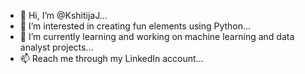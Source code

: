 - 👋 Hi, I’m @KshitijaJ...
- 👀 I’m interested in creating fun elements using Python...
- 🌱 I’m currently learning and working on machine learning and data analyst projects...
- 📫 Reach me through my LinkedIn account...

<!---
KshitijaJ/KshitijaJ is a ✨ special ✨ repository because its `README.md` (this file) appears on your GitHub profile.
You can click the Preview link to take a look at your changes.
--->
